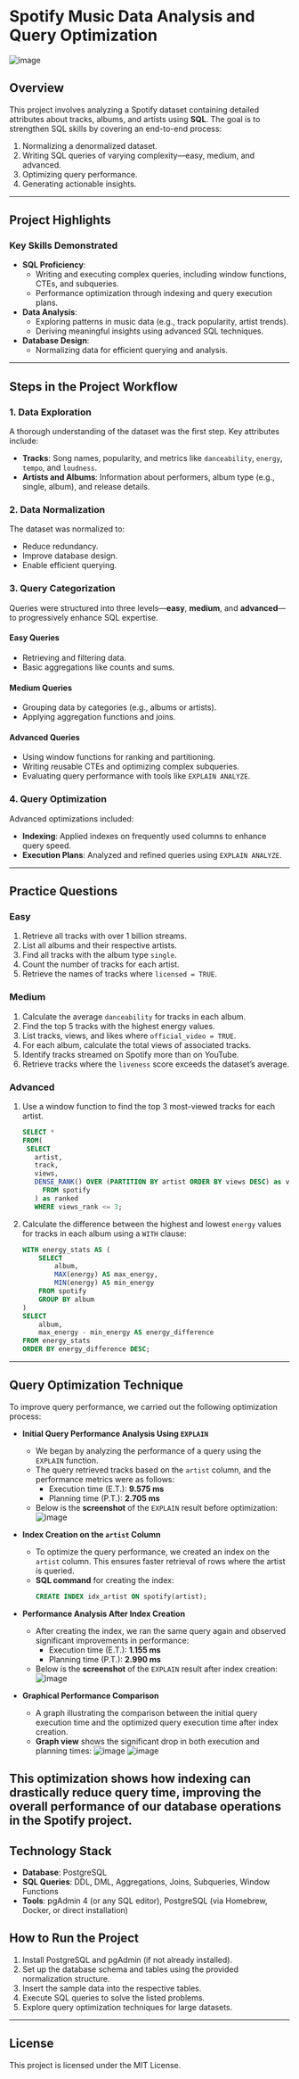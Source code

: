 # Spotify Music Data Analysis and Query Optimization 

![image](https://github.com/user-attachments/assets/32f2af4a-ab8d-4170-b5ab-eb6a3c867378)

## Overview
This project involves analyzing a Spotify dataset containing detailed attributes about tracks, albums, and artists using **SQL**. The goal is to strengthen SQL skills by covering an end-to-end process:
1. Normalizing a denormalized dataset.
2. Writing SQL queries of varying complexity—easy, medium, and advanced.
3. Optimizing query performance.
4. Generating actionable insights.

---

## Project Highlights

### Key Skills Demonstrated
- **SQL Proficiency**:
  - Writing and executing complex queries, including window functions, CTEs, and subqueries.
  - Performance optimization through indexing and query execution plans.
- **Data Analysis**:
  - Exploring patterns in music data (e.g., track popularity, artist trends).
  - Deriving meaningful insights using advanced SQL techniques.
- **Database Design**:
  - Normalizing data for efficient querying and analysis.

---

## Steps in the Project Workflow

### 1. Data Exploration
A thorough understanding of the dataset was the first step. Key attributes include:
- **Tracks**: Song names, popularity, and metrics like `danceability`, `energy`, `tempo`, and `loudness`.
- **Artists and Albums**: Information about performers, album type (e.g., single, album), and release details.

### 2. Data Normalization
The dataset was normalized to:
- Reduce redundancy.
- Improve database design.
- Enable efficient querying.

### 3. Query Categorization
Queries were structured into three levels—**easy**, **medium**, and **advanced**—to progressively enhance SQL expertise.

#### Easy Queries
- Retrieving and filtering data.
- Basic aggregations like counts and sums.

#### Medium Queries
- Grouping data by categories (e.g., albums or artists).
- Applying aggregation functions and joins.

#### Advanced Queries
- Using window functions for ranking and partitioning.
- Writing reusable CTEs and optimizing complex subqueries.
- Evaluating query performance with tools like `EXPLAIN ANALYZE`.

### 4. Query Optimization
Advanced optimizations included:
- **Indexing**: Applied indexes on frequently used columns to enhance query speed.
- **Execution Plans**: Analyzed and refined queries using `EXPLAIN ANALYZE`.

---

## Practice Questions

### Easy 
1. Retrieve all tracks with over 1 billion streams.
2. List all albums and their respective artists.
3. Find all tracks with the album type `single`.
4. Count the number of tracks for each artist.
5. Retrieve the names of tracks where `licensed = TRUE`.

### Medium 
1. Calculate the average `danceability` for tracks in each album.
2. Find the top 5 tracks with the highest energy values.
3. List tracks, views, and likes where `official_video = TRUE`.
4. For each album, calculate the total views of associated tracks.
5. Identify tracks streamed on Spotify more than on YouTube.
6. Retrieve tracks where the `liveness` score exceeds the dataset’s average.

### Advanced 
1. Use a window function to find the top 3 most-viewed tracks for each artist.
   ```sql
   SELECT * 
   FROM(
	SELECT
	  artist,
	  track,
	  views,
	  DENSE_RANK() OVER (PARTITION BY artist ORDER BY views DESC) as views_rank
        FROM spotify
      ) as ranked
      WHERE views_rank <= 3;
2. Calculate the difference between the highest and lowest `energy` values for tracks in each album using a `WITH` clause:
   ```sql
   WITH energy_stats AS (
       SELECT 
           album,
           MAX(energy) AS max_energy,
           MIN(energy) AS min_energy
       FROM spotify
       GROUP BY album
   )
   SELECT 
       album,
       max_energy - min_energy AS energy_difference
   FROM energy_stats
   ORDER BY energy_difference DESC;

---

## Query Optimization Technique 

To improve query performance, we carried out the following optimization process:

- **Initial Query Performance Analysis Using `EXPLAIN`**
    - We began by analyzing the performance of a query using the `EXPLAIN` function.
    - The query retrieved tracks based on the `artist` column, and the performance metrics were as follows:
        - Execution time (E.T.): **9.575 ms**
        - Planning time (P.T.): **2.705 ms**
    - Below is the **screenshot** of the `EXPLAIN` result before optimization:
      ![image](https://github.com/user-attachments/assets/3ebfa29a-5c4d-4bac-a99e-cf4b2f11c11f)

- **Index Creation on the `artist` Column**
    - To optimize the query performance, we created an index on the `artist` column. This ensures faster retrieval of rows where the artist is queried.
    - **SQL command** for creating the index:
      ```sql
      CREATE INDEX idx_artist ON spotify(artist);
      ```
	
- **Performance Analysis After Index Creation**
    - After creating the index, we ran the same query again and observed significant improvements in performance:
        - Execution time (E.T.): **1.155 ms**
        - Planning time (P.T.): **2.990 ms**
    - Below is the **screenshot** of the `EXPLAIN` result after index creation:
      ![image](https://github.com/user-attachments/assets/fe447f3c-bbd0-4879-8e4f-0de932ff15c2)

- **Graphical Performance Comparison**
    - A graph illustrating the comparison between the initial query execution time and the optimized query execution time after index creation.
    - **Graph view** shows the significant drop in both execution and planning times:
     ![image](https://github.com/user-attachments/assets/c20bcf27-e612-490c-a92e-499b0decf381)
     ![image](https://github.com/user-attachments/assets/3323aec3-e36a-4437-9b79-240d194ae16d)

This optimization shows how indexing can drastically reduce query time, improving the overall performance of our database operations in the Spotify project.
---

## Technology Stack
- **Database**: PostgreSQL
- **SQL Queries**: DDL, DML, Aggregations, Joins, Subqueries, Window Functions
- **Tools**: pgAdmin 4 (or any SQL editor), PostgreSQL (via Homebrew, Docker, or direct installation)

## How to Run the Project
1. Install PostgreSQL and pgAdmin (if not already installed).
2. Set up the database schema and tables using the provided normalization structure.
3. Insert the sample data into the respective tables.
4. Execute SQL queries to solve the listed problems.
5. Explore query optimization techniques for large datasets.

---

## License
This project is licensed under the MIT License.
